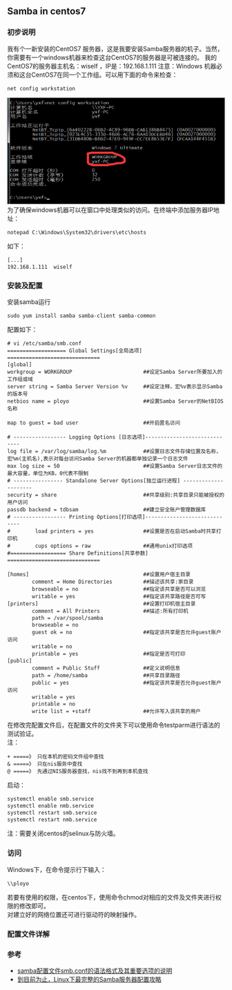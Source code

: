 ## Samba in centos7
### 初步说明  
我有个一新安装的CentOS7 服务器，这是我要安装Samba服务器的机子。当然，你需要有一个windows机器来检查这台CentOS7的服务器是可被连接的。
我的CentOS7的服务器主机名：wiself ，IP是：192.168.1.111
注意：Windows 机器必须和这台CentOS7在同一个工作组。可以用下面的命令来检查：
```
net config workstation
```

![](ExternalFiles/samba_net.png)  
为了确保windows机器可以在窗口中处理类似的访问。在终端中添加服务器IP地址：  
```
notepad C:\Windows\System32\drivers\etc\hosts  
```
如下： 
```
[...]
192.168.1.111  wiself
```

### 安装及配置  
安装samba运行  
```
sudo yum install samba samba-client samba-common
```
配置如下：  
```
# vi /etc/samba/smb.conf
=================== Global Settings[全局选项] ==============================
[global]
workgroup = WORKGROUP                       ##设定Samba Server所要加入的工作组或域
server string = Samba Server Version %v     ##设定注释，宏%v表示显示Samba的版本号
netbios name = ployo                        ##设置Samba Server的NetBIOS名称
 
map to guest = bad user                     ##开启匿名访问
     
# ----------------- Logging Options [日志选项]-----------------------------
log file = /var/log/samba/log.%m            ##设置日志文件存储位置及名称，宏%m(主机名),表示对每台访问Samba Server的机器都单独记录一个日志文件
max log size = 50                           ##设置Samba Server日志文件的最大容量，单位为KB，0代表不限制
# ---------------- Standalone Server Options[独立运行进程] ---------------------
security = share                            ##共享级别:共享目录只能被授权的用户访问
passdb backend = tdbsam                     ##建立安全账户管理数据库
# ----------------- Printing Options[打印选项]-----------------------------
#        load printers = yes                ##设置是否在启动Samba时共享打印机
#        cups options = raw                 ##通用unix打印选项
#================== Share Definitions[共享参数] ==============================
  
[homes]                                     ##设置用户宿主目录
        comment = Home Directories          ##描述该共享:家目录
        browseable = no                     ##指定该共享是否可以浏览
        writable = yes                      ##指定该共享路径是否可写
[printers]                                  ##设置打印机宿主目录
        comment = All Printers              ##描述:所有打印机
        path = /var/spool/samba        
        browseable = no
        guest ok = no                       ##指定该共享是否允许guest账户访问
        writable = no
        printable = yes                     ##指定是否可打印
[public]
        comment = Public Stuff              ##定义说明信息
        path = /home/samba                  ##共享目录路径
        public = yes                        ##指定该共享是否允许guest账户访问
        writable = yes
        printable = no
        write list = +staff                 ##允许写入该共享的用户
```  
在修改完配置文件后，在配置文件的文件夹下可以使用命令testparm进行语法的测试验证。  
注：  
```
+ =====》 只在本机的密码文件组中查找
& =====》 只在nis服务中查找
@ =====》 先通过NIS服务器查找，nis找不到再到本机查找
```
启动：  
```
systemctl enable smb.service
systemctl enable nmb.service
systemctl restart smb.service
systemctl restart nmb.service
```
注：需要关闭centos的selinux与防火墙。  


### 访问  
Windows下，在命令提示行下输入：  
```
\\ployo
```
若要有使用的权限，在centos下，使用命令chmod对相应的文件及文件夹进行权限的修改即可。  
对建立好的网络位置还可进行驱动符的映射操作。  

### 配置文件详解  

### 参考  
* [samba配置文件smb.conf的语法格式及其重要选项的说明](http://www.cnblogs.com/lienhua34/archive/2012/03/21/2409133.html)  
* [到目前为止，Linux下最完整的Samba服务器配置攻略 ](http://blog.chinaunix.net/uid-23069658-id-3142052.html)  